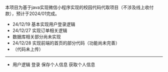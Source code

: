 本项目为基于java实现微信小程序实现的校园代码代取项目（不涉及线上收付款），预计于2024/01完成。

- 24/12/19 基本实现用户登录逻辑
- 24/12/27 实现订单相关逻辑
- 数据库相关部分尚未实现
- 24/12/28 实现前端的首页的部分代码（功能尚未完善）
- （代码未上传）

----------------------------------
- 用户逻辑
  登录
  保存个人信息
  获取个人信息
  

